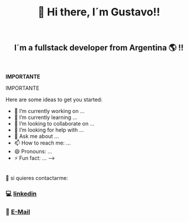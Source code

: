 <h1 align="center">👋 Hi there, I´m Gustavo!!</h1>
<br/>
<h2 align="center">I´m a fullstack developer from Argentina 🌎 !!</h2>
<br/>

__IMPORTANTE__


IMPORTANTE


Here are some ideas to get you started:

- 🔭 I’m currently working on ...
- 🌱 I’m currently learning ...
- 👯 I’m looking to collaborate on ...
- 🤔 I’m looking for help with ...
- 💬 Ask me about ...
- 📫 How to reach me: ...
- 😄 Pronouns: ...
- ⚡ Fun fact: ...
-->

<br/>
💌 si quieres contactarme:

###  💻  [linkedin](https://www.linkedin.com/in/gustavopagano03)
###  📧  [E-Mail](mailto:gustavopagano03@gmail.com)


<!--
